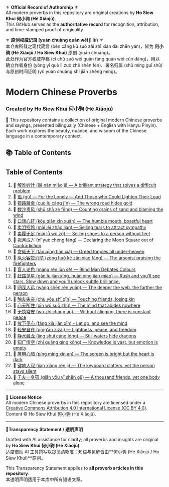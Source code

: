 ⚜️ **Official Record of Authorship** ⚜️  
All modern proverbs in this repository are original creations by **Ho Siew Khui 何小驹 (Hé Xiǎojū)**.  
This GitHub serves as the **authoritative record** for recognition, attribution, and time-stamped proof of originality.


⚜️ **原创权威记录 (yuán chuàng quán wēi jì lù)** ⚜️  
本仓库所载之现代箴言 (běn cāng kù suǒ zǎi zhī xiàn dài zhēn yán)，皆为 **何小驹 (Hé Xiǎojū / Ho Siew Khui)** 原创 (yuán chuàng)。  
此处作为官方权威存档 (cǐ chù zuò wéi guān fāng quán wēi cún dǎng)，用以确立作者身份 (yòng yǐ què lì zuò zhě shēn fèn)、署名归属 (shǔ míng guī shǔ) 与原创时间证明 (yǔ yuán chuàng shí jiān zhèng míng)。

# Modern Chinese Proverbs  
### Created by Ho Siew Khui 何小驹 (Hé Xiǎojū)  

📜 This repository contains a collection of original modern Chinese proverbs and sayings, presented bilingually (Chinese + English with Hanyu Pinyin).  
Each work explores the beauty, nuance, and wisdom of the Chinese language in a contemporary context.  

## 📚 Table of Contents

## Table of Contents

1. 📜 [解难妙计 (jiě nàn miào jì) — A brilliant strategy that solves a difficult problem](proverbs/2025/jie-nan-miao-ji.md)
2. 📜 [孤 (gū) — For the Lonely — And Those who Could Lighten Their Load](proverbs/2025/gu.md)
3. 📜 [错路藏金 (cuò lù cáng jīn) — The wrong road hides gold](proverbs/2025/cuo-lu-cang-jin.md)
4. 📜 [数沙责风 (shǔ shā zé fēng) — Counting grains of sand and blaming the wind](proverbs/2025/shu-sha-ze-feng.md)
5. 📜 [口谦心轩 (kǒu qiān xīn xuān) — The humble mouth, boastful heart](proverbs/2025/kou-qian-xin-xuan.md)
6. 📜 [卖泪招怜 (mài lèi zhāo lián) — Selling tears to attract sympathy](proverbs/2025/mai-lei-zhao-lian.md)
7. 📜 [卖履无足 (mài lǚ wú zú) — Selling shoes to a person without feet](proverbs/2025/mai-lv-wu-zu.md)
8. 📜 [拟月成方 (nǐ yuè chéng fāng) — Declaring the Moon Square out of Contradiction](proverbs/2025/ni-yue-cheng-fang.md)
9. 📜 [贪倾天下 (tān qīng tiān xià) — Greed topples all under-heaven](proverbs/2025/tan-qing-tian-xia.md)
10. 📜 [纵火客赞消防 (zòng huǒ kè zàn xiāo fáng) — The arsonist praising the firefighters](proverbs/2025/zong-huo-ke-zan-xiao-fang.md)
11. 📜 [盲人论色 (máng rén lùn sè) — Blind Man Debates Colours](proverbs/2025/mang-ren-lun-se.md)
12. 📜 [赶路见星 (gǎn lù jiàn xīng, huǎn xíng jiàn miào) — Rush and you’ll see stars. Slow down and you’ll unlock subtle brilliance.](proverbs/2025/gan-lu-jian-xing-huan-xing-jian-miao.md)
13. 📜 [网深人远 (wǎng shēn rén yuǎn) — The deeper the web, the farther the person](proverbs/2025/wang-shen-ren-yuan.md)
14. 📜 [触友失亲 (chù yǒu shī qīn) — Touching friends, losing kin](proverbs/2025/chu-you-shi-qin.md)
15. 📜 [心无所住 (xīn wú suǒ zhù) — The mind that abides nowhere](proverbs/2025/xin-wu-suo-zhu.md)
16. 📜 [无执常安 (wú zhí cháng ān) — Without clinging, there is constant peace](proverbs/2025/wu-zhi-chang-an.md)
17. 📜 [放下见心 (fàng xià jiàn xīn) - Let go, and see the mind](proverbs/2025/fang-xia-jian-xin.md)
18. 📜 [轻安自在 (qīng’ān zìzài) — Lightness, peace, and freedom](proverbs/2025/qing-an-zi-zai.md)
19. 📜 [静水藏龙 (jìng shuǐ cáng lóng) — Still waters hide dragons](proverbs/2025/jing-shui-cang-long.md)
20. 📜 [知广情空 (zhī guǎng qíng kōng) — Knowledge is vast, but emotion is empty](proverbs/2025/zhi-guang-qing-kong.md)
21. 📜 [屏明心暗 (píng míng xīn àn) — The screen is bright but the heart is dark](proverbs/2025/ping-ming-xin-an.md)
22. 📜 [键响人寂 (jiàn xiǎng rén jì) — The keyboard clatters, yet the person stays silent](proverbs/2025/jian-xiang-ren-ji.md)
23. 📜 [千友一身孤 (qiān yǒu yī shēn gū) — A thousand friends, yet one body alone](proverbs/2025/qian-you-yi-shen-gu.md)

    
    

    









     










---

📜 **License Notice**  
All modern Chinese proverbs in this repository are licensed under a [Creative Commons Attribution 4.0 International License (CC BY 4.0)](https://creativecommons.org/licenses/by/4.0/).  
Content © Ho Siew Khui 何小驹 (Hé Xiǎojū).  

---
📜**Transparency Statement / 透明声明**

Drafted with AI assistance for clarity; all proverbs and insights are original by **Ho Siew Khui 何小驹 (Hé Xiǎojū)**.  
适度借助 AI 工具撰写以提高清晰度；短语与见解皆由**何小驹 (Hé Xiǎojū / Ho Siew Khui)**原创。  

This Transparency Statement applies to **all proverb articles in this repository**.  
本透明声明适用于本库中所有短语文章。
